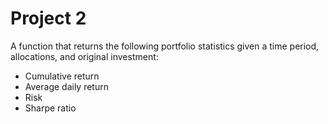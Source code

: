 # Project 2

A function that returns the following portfolio statistics given a time period, allocations, and original investment:
- Cumulative return
- Average daily return
- Risk
- Sharpe ratio
